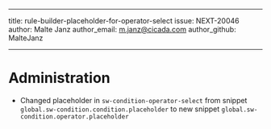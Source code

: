 ---
title: rule-builder-placeholder-for-operator-select
issue: NEXT-20046
author: Malte Janz
author_email: m.janz@cicada.com
author_github: MalteJanz
___
# Administration
* Changed placeholder in `sw-condition-operator-select` from snippet `global.sw-condition.condition.placeholder` to new snippet `global.sw-condition.operator.placeholder`

